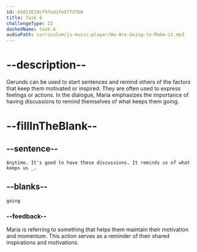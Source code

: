 ```yaml
---
id: 65811619cf9fad1fe57fd7b8
title: Task 6
challengeType: 22
dashedName: task-6
audioPath: curriculum/js-music-player/We-Are-Going-to-Make-it.mp3
---
```


<!--
AUDIO REFERENCE:
Maria: Anytime. It's good to have these discussions. It reminds us of what keeps us going.
-->

# --description--

Gerunds can be used to start sentences and remind others of the factors that keep them motivated or inspired. They are often used to express feelings or actions. In the dialogue, Maria emphasizes the importance of having discussions to remind themselves of what keeps them going.

# --fillInTheBlank--

## --sentence--

`Anytime. It's good to have these discussions. It reminds us of what keeps us _.`

## --blanks--

`going`

### --feedback--

Maria is referring to something that helps them maintain their motivation and momentum. This action serves as a reminder of their shared inspirations and motivations.
